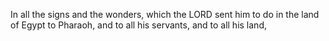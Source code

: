 In all the signs and the wonders, which the LORD sent him to do in the land of Egypt to Pharaoh, and to all his servants, and to all his land,
